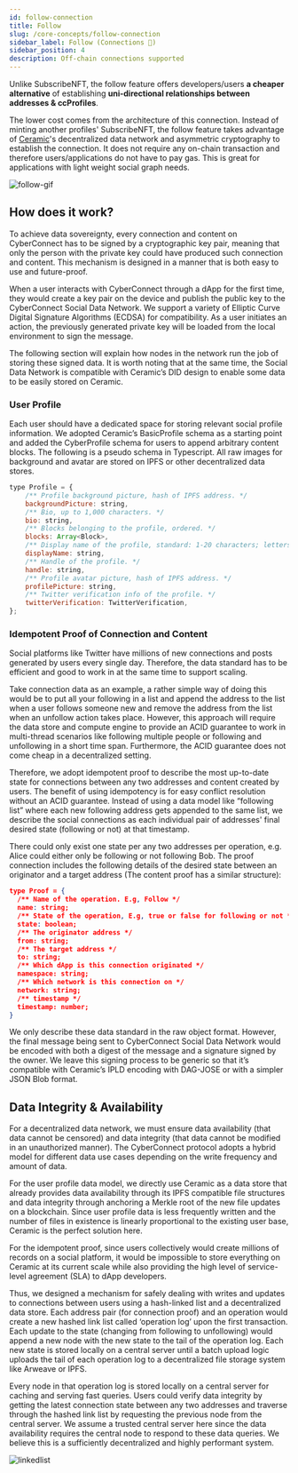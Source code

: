 ```yaml
---
id: follow-connection
title: Follow
slug: /core-concepts/follow-connection
sidebar_label: Follow (Connections 👥) 
sidebar_position: 4
description: Off-chain connections supported
---
```


Unlike SubscribeNFT, the follow feature offers developers/users **a cheaper alternative** of establishing **uni-directional relationships between addresses & ccProfiles**. 

The lower cost comes from the architecture of this connection. Instead of minting another profiles' SubscribeNFT, the follow feature takes advantage of [Ceramic](https://ceramic.network/)'s decentralized data network and asymmetric cryptography to establish the connection. It does not require any on-chain transaction and therefore users/applications do not have to pay gas. This is great for applications with light weight social graph needs.

![follow-gif](/img/v2/follow-gif.gif)

## How does it work? 

To achieve data sovereignty, every connection and content on CyberConnect has to be signed by a cryptographic key pair, meaning that only the person with the private key could have produced such connection and content. This mechanism is designed in a manner that is both easy to use and future-proof.

When a user interacts with CyberConnect through a dApp for the first time, they would create a key pair on the device and publish the public key to the CyberConnect Social Data Network. We support a variety of Elliptic Curve Digital Signature Algorithms (ECDSA) for compatibility. As a user initiates an action, the previously generated private key will be loaded from the local environment to sign the message.

The following section will explain how nodes in the network run the job of storing these signed data. It is worth noting that at the same time, the Social Data Network is compatible with Ceramic’s DID design to enable some data to be easily stored on Ceramic.

### User Profile

Each user should have a dedicated space for storing relevant social profile information. We adopted Ceramic’s BasicProfile schema as a starting point and added the CyberProfile schema for users to append arbitrary content blocks. The following is a pseudo schema in Typescript. All raw images for background and avatar are stored on IPFS or other decentralized data stores.

```js
type Profile = {
    /** Profile background picture, hash of IPFS address. */
    backgroundPicture: string,
    /** Bio, up to 1,000 characters. */
    bio: string,
    /** Blocks belonging to the profile, ordered. */
    blocks: Array<Block>,
    /** Display name of the profile, standard: 1-20 characters; letters, numbers, and blanks only. */
    displayName: string,
    /** Handle of the profile. */
    handle: string,
    /** Profile avatar picture, hash of IPFS address. */
    profilePicture: string,
    /** Twitter verification info of the profile. */
    twitterVerification: TwitterVerification,
};
```


### Idempotent Proof of Connection and Content

Social platforms like Twitter have millions of new connections and posts generated by users every single day. Therefore, the data standard has to be efficient and good to work in at the same time to support scaling.

Take connection data as an example, a rather simple way of doing this would be to put all your following in a list and append the address to the list when a user follows someone new and remove the address from the list when an unfollow action takes place. However, this approach will require the data store and compute engine to provide an ACID guarantee to work in multi-thread scenarios like following multiple people or following and unfollowing in a short time span. Furthermore, the ACID guarantee does not come cheap in a decentralized setting.

Therefore, we adopt idempotent proof to describe the most up-to-date state for connections between any two addresses and content created by users. The benefit of using idempotency is for easy conflict resolution without an ACID guarantee. Instead of using a data model like “following list” where each new following address gets appended to the same list, we describe the social connections as each individual pair of addresses' final desired state (following or not) at that timestamp.

There could only exist one state per any two addresses per operation, e.g. Alice could either only be following or not following Bob. The proof connection includes the following details of the desired state between an originator and a target address (The content proof has a similar structure):

```json
type Proof = {
  /** Name of the operation. E.g, Follow */
  name: string;
  /** State of the operation, E.g, true or false for following or not */
  state: boolean;
  /** The originator address */
  from: string;
  /** The target address */
  to: string;
  /** Which dApp is this connection originated */
  namespace: string;
  /** Which network is this connection on */
  network: string;
  /** timestamp */
  timestamp: number;
}
```

We only describe these data standard in the raw object format. However, the final message being sent to CyberConnect Social Data Network would be encoded with both a digest of the message and a signature signed by the owner. We leave this signing process to be generic so that it’s compatible with Ceramic’s IPLD encoding with DAG-JOSE or with a simpler JSON Blob format.

## Data Integrity & Availability

For a decentralized data network, we must ensure data availability (that data cannot be censored) and data integrity (that data cannot be modified in an unauthorized manner). The CyberConnect protocol adopts a hybrid model for different data use cases depending on the write frequency and amount of data.

For the user profile data model, we directly use Ceramic as a data store that already provides data availability through its IPFS compatible file structures and data integrity through anchoring a Merkle root of the new file updates on a blockchain. Since user profile data is less frequently written and the number of files in existence is linearly proportional to the existing user base, Ceramic is the perfect solution here.

For the idempotent proof, since users collectively would create millions of records on a social platform, it would be impossible to store everything on Ceramic at its current scale while also providing the high level of service-level agreement (SLA) to dApp developers.

Thus, we designed a mechanism for safely dealing with writes and updates to connections between users using a hash-linked list and a decentralized data store. Each address pair (for connection proof) and an operation would create a new hashed link list called ‘operation log’ upon the first transaction. Each update to the state (changing from following to unfollowing) would append a new node with the new state to the tail of the operation log. Each new state is stored locally on a central server until a batch upload logic uploads the tail of each operation log to a decentralized file storage system like Arweave or IPFS.

Every node in that operation log is stored locally on a central server for caching and serving fast queries. Users could verify data integrity by getting the latest connection state between any two addresses and traverse through the hashed link list by requesting the previous node from the central server. We assume a trusted central server here since the data availability requires the central node to respond to these data queries. We believe this is a sufficiently decentralized and highly performant system.

![linkedlist](/img/v2/linkedlist.png)
